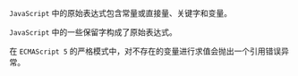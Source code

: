 `JavaScript` 中的原始表达式包含常量或直接量、关键字和变量。

`JavaScript` 中的一些保留字构成了原始表达式。

在 `ECMAScript 5` 的严格模式中，对不存在的变量进行求值会抛出一个引用错误异常。

